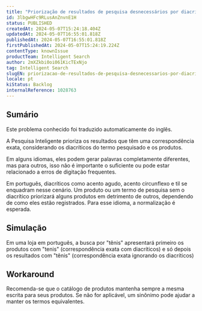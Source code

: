 ```yaml
---
title: "Priorização de resultados de pesquisa desnecessários por diacríticos para o português"
id: 3lbgwHFc9RLusAnZnvnE1H
status: PUBLISHED
createdAt: 2024-05-07T15:24:18.404Z
updatedAt: 2024-05-07T16:55:01.818Z
publishedAt: 2024-05-07T16:55:01.818Z
firstPublishedAt: 2024-05-07T15:24:19.224Z
contentType: knownIssue
productTeam: Intelligent Search
author: 2mXZkbi0oi061KicTExNjo
tag: Intelligent Search
slugEN: priorizacao-de-resultados-de-pesquisa-desnecessarios-por-diacriticos-para-o-portugues
locale: pt
kiStatus: Backlog
internalReference: 1028763
---
```


## Sumário

<div class="alert alert-info">
  <p>Este problema conhecido foi traduzido automaticamente do inglês.</p>
</div>


A Pesquisa Inteligente prioriza os resultados que têm uma correspondência exata, considerando os diacríticos do termo pesquisado e os produtos.

Em alguns idiomas, eles podem gerar palavras completamente diferentes, mas para outros, isso não é importante o suficiente ou pode estar relacionado a erros de digitação frequentes.

Em português, diacríticos como acento agudo, acento circunflexo e til se enquadram nesse cenário. Um produto ou um termo de pesquisa sem o diacrítico priorizará alguns produtos em detrimento de outros, dependendo de como eles estão registrados. Para esse idioma, a normalização é esperada.

## Simulação


Em uma loja em português, a busca por "tênis" apresentará primeiro os produtos com "tenis" (correspondência exata com diacríticos) e só depois os resultados com "tênis" (correspondência exata ignorando os diacríticos)

## Workaround


Recomenda-se que o catálogo de produtos mantenha sempre a mesma escrita para seus produtos. Se não for aplicável, um sinônimo pode ajudar a manter os termos equivalentes.

